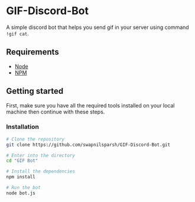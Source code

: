 # GIF-Discord-Bot

A simple discord bot that helps you send gif in your server using command `!gif cat`.

## Requirements

- [Node](https://nodejs.org/en/)
- [NPM](https://www.npmjs.com/)

## Getting started

First, make sure you have all the required tools installed on your local machine then continue with these steps.

### Installation

```bash
# Clone the repository
git clone https://github.com/swapnilsparsh/GIF-Discord-Bot.git

# Enter into the directory
cd "GIF Bot"

# Install the dependencies
npm install

# Run the bot
node bot.js
```
